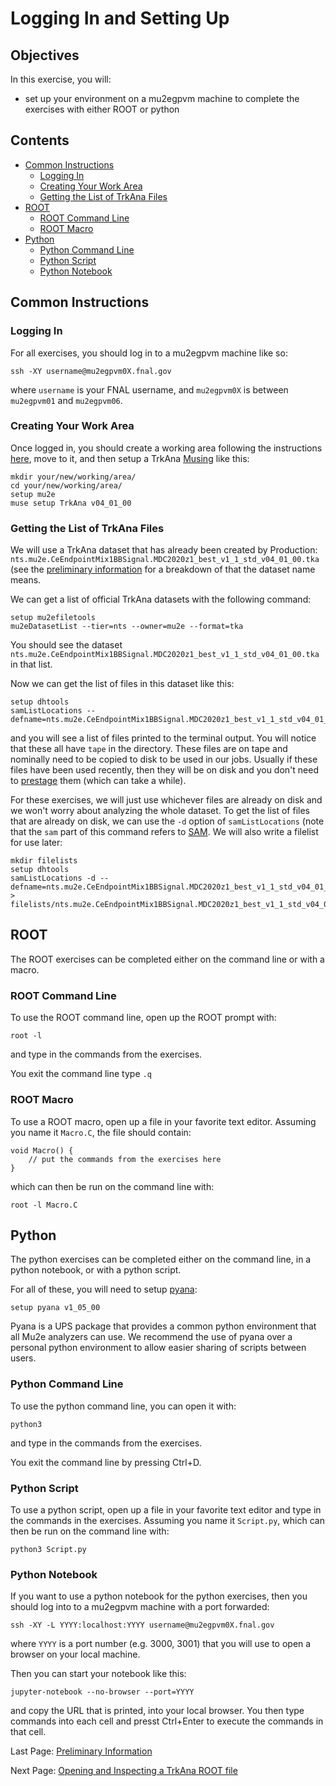 # Logging In and Setting Up

## Objectives

In this exercise, you will:

* set up your environment on a mu2egpvm machine to complete the exercises with either ROOT or python

## Contents

* [Common Instructions](#Common-Instructions)
    * [Logging In](#Logging-In)
    * [Creating Your Work Area](#Creating-Your-Work-Area)
    * [Getting the List of TrkAna Files](#Getting-the-List-of-TrkAna-Files)
* [ROOT](#ROOT)
    * [ROOT Command Line](#ROOT-Command-Line)
    * [ROOT Macro](#ROOT-Macro)
* [Python](#Python)
    * [Python Command Line](#Python-Command-Line)
    * [Python Script](#Python-Script)
    * [Python Notebook](#Python-Notebook)

## Common Instructions

### Logging In

For all exercises, you should log in to a mu2egpvm machine like so:

```
ssh -XY username@mu2egpvm0X.fnal.gov
```

where ```username``` is your FNAL username, and ```mu2egpvm0X``` is between ```mu2egpvm01``` and ```mu2egpvm06```.

### Creating Your Work Area

Once logged in, you should create a working area following the instructions [here](https://mu2ewiki.fnal.gov/wiki/LoginTutorial#app_disk), move to it, and then setup a TrkAna [Musing](https://mu2ewiki.fnal.gov/wiki/Muse#Musings_.28published_muse_builds.29) like this:

```
mkdir your/new/working/area/
cd your/new/working/area/
setup mu2e
muse setup TrkAna v04_01_00
```

### Getting the List of TrkAna Files

We will use a TrkAna dataset that has already been created by Production: ```nts.mu2e.CeEndpointMix1BBSignal.MDC2020z1_best_v1_1_std_v04_01_00.tka``` (see the [preliminary information](prelims.md#Simulation-Samples) for a breakdown of that the dataset name means.

We can get a list of official TrkAna datasets with the following command:

```
setup mu2efiletools
mu2eDatasetList --tier=nts --owner=mu2e --format=tka
```

You should see the dataset ```nts.mu2e.CeEndpointMix1BBSignal.MDC2020z1_best_v1_1_std_v04_01_00.tka``` in that list.

Now we can get the list of files in this dataset like this:

```
setup dhtools
samListLocations --defname=nts.mu2e.CeEndpointMix1BBSignal.MDC2020z1_best_v1_1_std_v04_01_00.tka
```

and you will see a list of files printed to the terminal output. You will notice that these all have ```tape``` in the directory. These files are on tape and nominally need to be copied to disk to be used in our jobs. Usually if these files have been used recently, then they will be on disk and you don't need to [prestage](https://mu2ewiki.fnal.gov/wiki/Prestage) them (which can take a while).

For these exercises, we will just use whichever files are already on disk and we won't worry about analyzing the whole dataset. To get the list of files that are already on disk, we can use the ```-d``` option of ```samListLocations``` (note that the ```sam``` part of this command refers to [SAM](https://mu2ewiki.fnal.gov/wiki/SAM). We will also write a filelist for use later:

```
mkdir filelists
setup dhtools
samListLocations -d --defname=nts.mu2e.CeEndpointMix1BBSignal.MDC2020z1_best_v1_1_std_v04_01_00.tka > filelists/nts.mu2e.CeEndpointMix1BBSignal.MDC2020z1_best_v1_1_std_v04_01_00.list
```

## ROOT

The ROOT exercises can be completed either on the command line or with a macro.

### ROOT Command Line

To use the ROOT command line, open up the ROOT prompt with:

```
root -l
```

and type in the commands from the exercises.

You exit the command line type ```.q```

### ROOT Macro

To use a ROOT macro, open up a file in your favorite text editor. Assuming you name it ```Macro.C```, the file should contain:

```
void Macro() {
    // put the commands from the exercises here
}
```

which can then be run on the command line with:

```
root -l Macro.C
```

## Python

The python exercises can be completed either on the command line, in a python notebook, or with a python script. 

For all of these, you will need to setup [pyana](https://mu2ewiki.fnal.gov/wiki/Pyana):

```
setup pyana v1_05_00
```

Pyana is a UPS package that provides a common python environment that all Mu2e analyzers can use. We recommend the use of pyana over a personal python environment to allow easier sharing of scripts between users.

### Python Command Line

To use the python command line, you can open it with:


```
python3
```

and type in the commands from the exercises.

You exit the command line by pressing Ctrl+D.

### Python Script

To use a python script, open up a file in your favorite text editor and type in the commands in the exercises. Assuming you name it ```Script.py```, which can then be run on the command line with:

```
python3 Script.py
```

### Python Notebook

If you want to use a python notebook for the python exercises, then you should log into to a mu2egpvm machine with a port forwarded:

```
ssh -XY -L YYYY:localhost:YYYY username@mu2egpvm0X.fnal.gov
```

where ```YYYY``` is a port number (e.g. 3000, 3001) that you will use to open a browser on your local machine.

Then you can start your notebook like this:

```
jupyter-notebook --no-browser --port=YYYY
```

and copy the URL that is printed, into your local browser. You then type commands into each cell and presst Ctrl+Enter to execute the commands in that cell.


Last Page: [Preliminary Information](prelims.md)

Next Page: [Opening and Inspecting a TrkAna ROOT file](opening.md)
